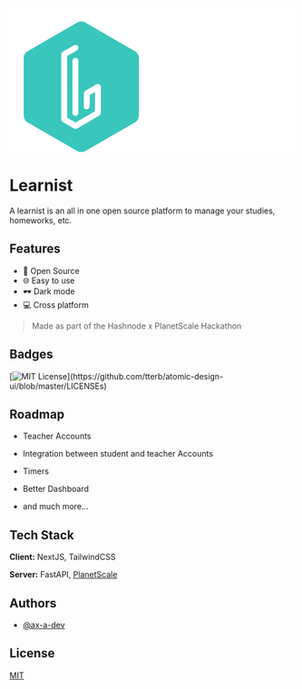 
![Logo](./public/logo.png)


# Learnist

A learnist is an all in one open source platform to manage your studies, homeworks, etc.

## Features

- 🚀 Open Source
- 🌐 Easy to use
- 🕶️ Dark mode
- 💻 Cross platform

> Made as part of the Hashnode x PlanetScale Hackathon

## Badges
[![MIT License](https://img.shields.io/apm/l/atomic-design-ui.svg?)](https://github.com/tterb/atomic-design-ui/blob/master/LICENSEs)


## Roadmap

- Teacher Accounts

- Integration between student and teacher Accounts

- Timers

- Better Dashboard

- and much more...
## Tech Stack

**Client:** NextJS, TailwindCSS

**Server:** FastAPI, [PlanetScale](https://planetscale.com)
## Authors

- [@ax-a-dev](https://www.github.com/ax-a-dev)


## License

[MIT](https://choosealicense.com/licenses/mit/)

